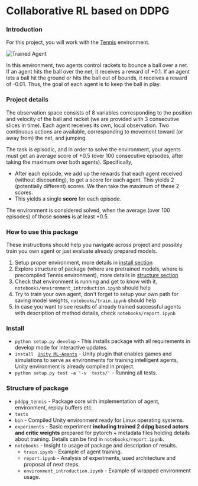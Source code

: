 [//]: # (Image References)

[image1]: https://user-images.githubusercontent.com/10624937/42135623-e770e354-7d12-11e8-998d-29fc74429ca2.gif "Trained Agent"

# Collaborative RL based on DDPG

### Introduction

For this project, you will work with the [Tennis](https://github.com/Unity-Technologies/ml-agents/blob/master/docs/Learning-Environment-Examples.md#tennis) environment.

![Trained Agent][image1]

In this environment, two agents control rackets to bounce a ball over a net. If an agent hits the ball over the net, it receives a reward of +0.1.  If an agent lets a ball hit the ground or hits the ball out of bounds, it receives a reward of -0.01.  Thus, the goal of each agent is to keep the ball in play.


### Project details

The observation space consists of 8 variables corresponding to the position and velocity of the ball and racket (we are provided with 3 consecutive slices in time). Each agent receives its own, local observation.  Two continuous actions are available, corresponding to movement toward (or away from) the net, and jumping.

The task is episodic, and in order to solve the environment, your agents must get an average score of +0.5 (over 100 consecutive episodes, after taking the maximum over both agents). Specifically,

- After each episode, we add up the rewards that each agent received (without discounting), to get a score for each agent. This yields 2 (potentially different) scores. We then take the maximum of these 2 scores.
- This yields a single **score** for each episode.

The environment is considered solved, when the average (over 100 episodes) of those **scores** is at least +0.5.


### How to use this package
These instructions should help you navigate across project and possibly train you own agent or just evaluate already prepared models.

  1) Setup proper environment, more details in [install section](#install)   
  2) Explore structure of package (where are pretrained models, where is precompiled Tennis environment), more details in [structure section](#structure)  
  3) Check that environment is running and get to know with it, ```notebooks/environment_introduction.ipynb``` should help  
  4) Try to train your own agent, don't forget to setup your own path for saving model weights, ```notebooks/train.ipynb``` should help  
  5) In case you want to see results of already trained successful agents with description of method details, check ```notebooks/report.ipynb```

### <a name="install"></a> Install
 - ```python setup.py develop``` - This installs package with all requirements in develop mode for interactive updates.
 - ```install ``` [```Unity ML-Agents```](https://github.com/Unity-Technologies/ml-agents/blob/master/docs/Installation.md) - Unity plugin that enables games and simulations to serve as environments for training intelligent agents, Unity environment is already compiled in project.
 - ```python setup.py test -a '-v  tests/'``` - Running all tests.

### <a name="structure"></a> Structure of package

 - ```pddpg_tennis``` - Package core with implementation of agent, environment, replay buffers etc.
 - ```tests```
 - ```bin``` - Compiled Unity environment ready for Linux operating systems.
 - ```experiments``` - Basic experiment **including trained 2 ddpg based actors and critic weights** prepared for pytorch + metadata files holding details about training. Details can be find in ```notebooks/report.ipynb```.
 - ```notebooks``` - Insight to usage of package and description of results.
   - ```train.ipynb``` - Example of agent training.
   - ```report.ipynb``` - Analysis of experiments, used architecture and proposal of next steps.
   - ```environment_introduction.ipynb``` - Example of wrapped environment usage.   
